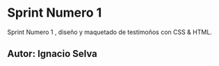 # Sprint Numero 1

Sprint Numero 1 , diseño y maquetado de testimoños con CSS & HTML.

## Autor: Ignacio Selva
